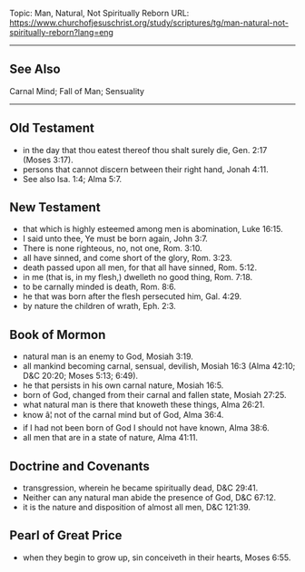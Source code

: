 Topic: Man, Natural, Not Spiritually Reborn
URL: https://www.churchofjesuschrist.org/study/scriptures/tg/man-natural-not-spiritually-reborn?lang=eng

---

## See Also

Carnal Mind; Fall of Man; Sensuality

---

## Old Testament

- in the day that thou eatest thereof thou shalt surely die, Gen. 2:17 (Moses 3:17).
- persons that cannot discern between their right hand, Jonah 4:11.
- See also Isa. 1:4; Alma 5:7.

## New Testament

- that which is highly esteemed among men is abomination, Luke 16:15.
- I said unto thee, Ye must be born again, John 3:7.
- There is none righteous, no, not one, Rom. 3:10.
- all have sinned, and come short of the glory, Rom. 3:23.
- death passed upon all men, for that all have sinned, Rom. 5:12.
- in me (that is, in my flesh,) dwelleth no good thing, Rom. 7:18.
- to be carnally minded is death, Rom. 8:6.
- he that was born after the flesh persecuted him, Gal. 4:29.
- by nature the children of wrath, Eph. 2:3.

## Book of Mormon

- natural man is an enemy to God, Mosiah 3:19.
- all mankind becoming carnal, sensual, devilish, Mosiah 16:3 (Alma 42:10; D&C 20:20; Moses 5:13; 6:49).
- he that persists in his own carnal nature, Mosiah 16:5.
- born of God, changed from their carnal and fallen state, Mosiah 27:25.
- what natural man is there that knoweth these things, Alma 26:21.
- know â¦ not of the carnal mind but of God, Alma 36:4.
- if I had not been born of God I should not have known, Alma 38:6.
- all men that are in a state of nature, Alma 41:11.

## Doctrine and Covenants

- transgression, wherein he became spiritually dead, D&C 29:41.
- Neither can any natural man abide the presence of God, D&C 67:12.
- it is the nature and disposition of almost all men, D&C 121:39.

## Pearl of Great Price

- when they begin to grow up, sin conceiveth in their hearts, Moses 6:55.

